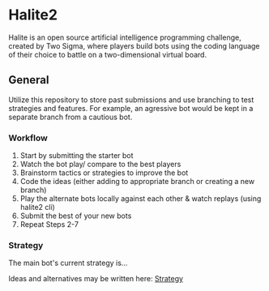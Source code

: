 # Halite2

Halite is an open source artificial intelligence programming challenge, created by Two Sigma, where players build bots using the coding language of their choice to battle on a two-dimensional virtual board.


## General

Utilize this repository to store past submissions and use branching to test strategies and features. For example, an agressive bot would be kept in a separate branch from a cautious bot.

### Workflow

1. Start by submitting the starter bot
2. Watch the bot play/ compare to the best players
3. Brainstorm tactics or strategies to improve the bot
4. Code the ideas (either adding to appropriate branch or creating a new branch)
5. Play the alternate bots locally against each other & watch replays (using halite2 cli)
6. Submit the best of your new bots
7. Repeat Steps 2-7

### Strategy

The main bot's current strategy is...

Ideas and alternatives may be written here: [Strategy](Strategy.md)
